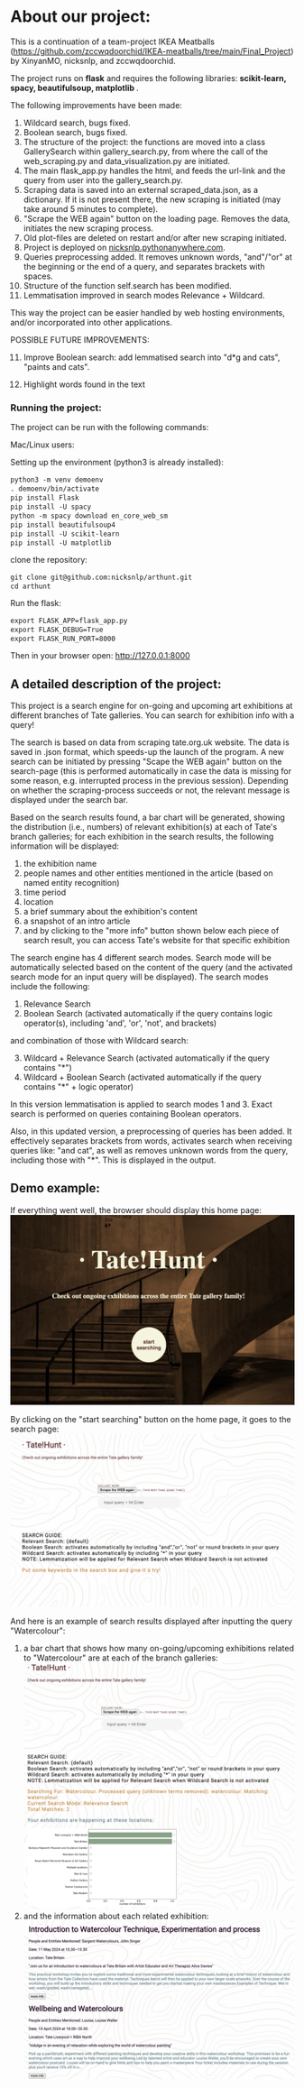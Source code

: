 # About our project:

This is a continuation of a team-project IKEA Meatballs (https://github.com/zccwqdoorchid/IKEA-meatballs/tree/main/Final_Project) by XinyanMO, nicksnlp, and zccwqdoorchid.

The project runs on <strong>flask</strong> and requires the following libraries:  <strong>scikit-learn, spacy, beautifulsoup, matplotlib </strong>.

The following improvements have been made:

1. Wildcard search, bugs fixed.
2. Boolean search, bugs fixed.
3. The structure of the project: the functions are moved into a class GallerySearch within gallery_search.py, from where the call of the web_scraping.py and data_visualization.py are initiated.
4. The main flask_app.py handles the html, and feeds the url-link and the query from user into the gallery_search.py.
5. Scraping data is saved into an external scraped_data.json, as a dictionary. If it is not present there, the new scraping is initiated (may take around 5 minutes to complete).
6. "Scrape the WEB again" button on the loading page. Removes the data, initiates the new scraping process.
7. Old plot-files are deleted on restart and/or after new scraping initiated.
8. Project is deployed on [nicksnlp.pythonanywhere.com](http://nicksnlp.pythonanywhere.com/).
9. Queries preprocessing added. It removes unknown words, "and"/"or" at the beginning or the end of a query, and separates brackets with spaces. 
9. Structure of the function self.search has been modified.  
10. Lemmatisation improved in search modes Relevance + Wildcard.

This way the project can be easier handled by web hosting environments, and/or incorporated into other applications.

POSSIBLE FUTURE IMPROVEMENTS:

11. Improve Boolean search: add lemmatised search into "d*g and cats", "paints and cats".

12. Highlight words found in the text

### Running the project:

The project can be run with the following commands:

Mac/Linux users:

Setting up the environment (python3 is already installed):

```
python3 -m venv demoenv
. demoenv/bin/activate
pip install Flask
pip install -U spacy
python -m spacy download en_core_web_sm
pip install beautifulsoup4
pip install -U scikit-learn
pip install -U matplotlib
```

clone the repository:
```
git clone git@github.com:nicksnlp/arthunt.git
cd arthunt
```

Run the flask:
```
export FLASK_APP=flask_app.py  
export FLASK_DEBUG=True  
export FLASK_RUN_PORT=8000
```

Then in your browser open: http://127.0.0.1:8000


## A detailed description of the project:

This project is a search engine for on-going and upcoming art exhibitions at different branches of Tate galleries. You can search for exhibition info with a query!

The search is based on data from scraping tate.org.uk website. The data is saved in .json format, which speeds-up the launch of the program. A new search can be initiated by pressing "Scape the WEB again" button on the search-page (this is performed automatically in case the data is missing for some reason, e.g. interrupted process in the previous session). Depending on whether the scraping-process succeeds or not, the relevant message is displayed under the search bar.

Based on the search results found, a bar chart will be generated, showing the distribution (i.e., numbers) of relevant exhibition(s) at each of Tate's branch galleries; for each exhibition in the search results, the following information will be displayed:

1. the exhibition name
2. people names and other entities mentioned in the article (based on named entity recognition)
3. time period
4. location
5. a brief summary about the exhibition's content
6. a snapshot of an intro article
7. and by clicking to the "more info" button shown below each piece of search result, you can access Tate's website for that specific exhibition

The search engine has 4 different search modes. Search mode will be automatically selected based on the content of the query (and the activated search mode for an input query will be displayed). The search modes include the following:

1. Relevance Search
2. Boolean Search (activated automatically if the query contains logic operator(s), including 'and', 'or', 'not', and brackets)

and combination of those with Wildcard search:

3. Wildcard + Relevance Search (activated automatically if the query contains "\*")
4. Wildcard + Boolean Search (activated automatically if the query contains "\*" + logic operator)

In this version lemmatisation is applied to search modes 1 and 3. Exact search is performed on queries containing Boolean operators.

Also, in this updated version, a preprocessing of queries has been added. It effectively separates brackets from words, activates search when receiving queries like: "and cat", as well as removes unknown words from the query, including those with "*". This is displayed in the output.

## Demo example:

If everything went well, the browser should display this home page:
![](demo/demo_home_page.png)

By clicking on the "start searching" button on the home page, it goes to the search page:
![](demo/demo_search.png)

And here is an example of search results displayed after inputting the query "Watercolour":

1. a bar chart that shows how many on-going/upcoming exhibitions related to "Watercolour" are at each of the branch galleries:
   ![](demo/demo_search_result_1-1.png)
2. and the information about each related exhibition:
   ![](demo/demo_search_result_1-2.png)

